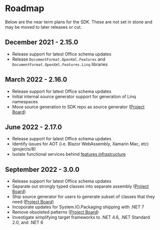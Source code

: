 # Roadmap

Below are the near term plans for the SDK. These are not set in stone and may be moved to later releases or cut.

## December 2021 - 2.15.0
- Release support for latest Office schema updates
- Release `DocumentFormat.OpenXml.Features` and `DocumentFormat.OpenXml.Features.Linq` libraries

## March 2022 - 2.16.0
- Release support for latest Office schema updates
- Initial internal source generator support for generation of Linq namespaces
- Move source generation to SDK repo as source generator ([Project Board](https://github.com/OfficeDev/Open-XML-SDK/project/6))

## June 2022 - 2.17.0
- Release support for latest Office schema updates
- Identify issues for AOT (i.e. Blazor WebAssembly, Xamarin Mac, etc) (projects/8)
- Isolate functional services behind [features infrastructure](Features.md)

## September 2022 - 3.0.0
- Release support for latest Office schema updates
- Separate out strongly typed classes into separate assembly ([Project Board](https://github.com/OfficeDev/Open-XML-SDK/project/2))
- Ship source generator for users to generate subset of classes that they need ([Project Board](https://github.com/OfficeDev/Open-XML-SDK/project/6))
- Incoporate updates for System.IO.Packaging shipping with .NET 7
- Remove obsoleted patterns ([Project Board](https://github.com/OfficeDev/Open-XML-SDK/project/1))
- Investigate simplifying target frameworks to .NET 4.6, .NET Standard 2.0, and .NET 6
